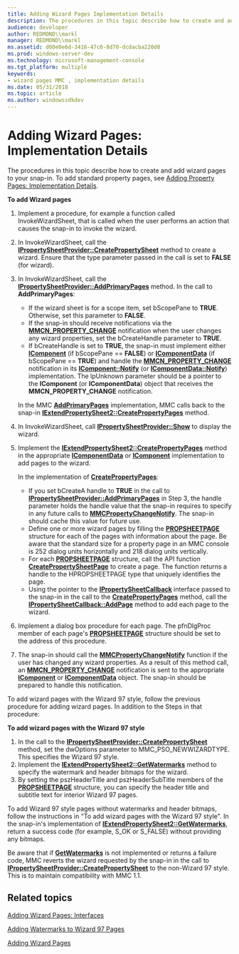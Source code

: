 ```yaml
---
title: Adding Wizard Pages Implementation Details
description: The procedures in this topic describe how to create and add wizard pages to your snap-in. To add standard property pages, see Adding Property Pages Implementation Details.
audience: developer
author: REDMOND\\markl
manager: REDMOND\\markl
ms.assetid: d00e0e6d-3416-47c0-8d70-dcdacba220d0
ms.prod: windows-server-dev
ms.technology: microsoft-management-console
ms.tgt_platform: multiple
keywords:
- wizard pages MMC , implementation details
ms.date: 05/31/2018
ms.topic: article
ms.author: windowssdkdev
---
```


# Adding Wizard Pages: Implementation Details

The procedures in this topic describe how to create and add wizard pages to your snap-in. To add standard property pages, see [Adding Property Pages: Implementation Details](adding-property-pages-implementation-details.md).

**To add Wizard pages**

1.  Implement a procedure, for example a function called InvokeWizardSheet, that is called when the user performs an action that causes the snap-in to invoke the wizard.
2.  In InvokeWizardSheet, call the [**IPropertySheetProvider::CreatePropertySheet**](ipropertysheetprovider-createpropertysheet.md) method to create a wizard. Ensure that the type parameter passed in the call is set to **FALSE** (for wizard).
3.  In InvokeWizardSheet, call the [**IPropertySheetProvider::AddPrimaryPages**](ipropertysheetprovider-addprimarypages.md) method. In the call to **AddPrimaryPages**:

    -   If the wizard sheet is for a scope item, set bScopePane to **TRUE**. Otherwise, set this parameter to **FALSE**.
    -   If the snap-in should receive notifications via the [**MMCN\_PROPERTY\_CHANGE**](mmcn-property-change.md) notification when the user changes any wizard properties, set the bCreateHandle parameter to **TRUE**.
    -   If bCreateHandle is set to **TRUE**, the snap-in must implement either [**IComponent**](/windows/win32/Mmc/ns-wmidata-_msmcaevent_pcicomponenterror?branch=master) (if bScopePane == **FALSE**) or [**IComponentData**](icomponentdata.md) (if bScopePane == **TRUE**) and handle the [**MMCN\_PROPERTY\_CHANGE**](mmcn-property-change.md) notification in its [**IComponent::Notify**](icomponent-notify.md) (or [**IComponentData::Notify**](icomponentdata-notify.md)) implementation. The lpUnknown parameter should be a pointer to the **IComponent** (or **IComponentData**) object that receives the **MMCN\_PROPERTY\_CHANGE** notification.

    In the MMC [**AddPrimaryPages**](ipropertysheetprovider-addprimarypages.md) implementation, MMC calls back to the snap-in [**IExtendPropertySheet2::CreatePropertyPages**](iextendpropertysheet2-createpropertypages.md) method.

4.  In InvokeWizardSheet, call [**IPropertySheetProvider::Show**](ipropertysheetprovider-show.md) to display the wizard.
5.  Implement the [**IExtendPropertySheet2::CreatePropertyPages**](iextendpropertysheet2-createpropertypages.md) method in the appropriate [**IComponentData**](icomponentdata.md) or [**IComponent**](/windows/win32/Mmc/ns-wmidata-_msmcaevent_pcicomponenterror?branch=master) implementation to add pages to the wizard.

    In the implementation of [**CreatePropertyPages**](iextendpropertysheet2-createpropertypages.md):

    -   If you set bCreateA handle to **TRUE** in the call to [**IPropertySheetProvider::AddPrimaryPages**](ipropertysheetprovider-addprimarypages.md) in Step 3, the handle parameter holds the handle value that the snap-in requires to specify in any future calls to [**MMCPropertyChangeNotify**](mmcpropertychangenotify.md). The snap-in should cache this value for future use.
    -   Define one or more wizard pages by filling the [**PROPSHEETPAGE**](/windows/win32/Prsht/nc-prsht-lpfnaddpropsheetpage?branch=master) structure for each of the pages with information about the page. Be aware that the standard size for a property page in an MMC console is 252 dialog units horizontally and 218 dialog units vertically.
    -   For each [**PROPSHEETPAGE**](/windows/win32/Prsht/nc-prsht-lpfnaddpropsheetpage?branch=master) structure, call the API function [**CreatePropertySheetPage**](_win32_createpropertysheetpage_cpp) to create a page. The function returns a handle to the HPROPSHEETPAGE type that uniquely identifies the page.
    -   Using the pointer to the [**IPropertySheetCallback**](ipropertysheetcallback.md) interface passed to the snap-in in the call to the [**CreatePropertyPages**](iextendpropertysheet2-createpropertypages.md) method, call the [**IPropertySheetCallback::AddPage**](ipropertysheetcallback-addpage.md) method to add each page to the wizard.

6.  Implement a dialog box procedure for each page. The pfnDlgProc member of each page's [**PROPSHEETPAGE**](/windows/win32/Prsht/nc-prsht-lpfnaddpropsheetpage?branch=master) structure should be set to the address of this procedure.
7.  The snap-in should call the [**MMCPropertyChangeNotify**](mmcpropertychangenotify.md) function if the user has changed any wizard properties. As a result of this method call, an [**MMCN\_PROPERTY\_CHANGE**](mmcn-property-change.md) notification is sent to the appropriate [**IComponent**](/windows/win32/Mmc/ns-wmidata-_msmcaevent_pcicomponenterror?branch=master) or [**IComponentData**](icomponentdata.md) object. The snap-in should be prepared to handle this notification.

To add wizard pages with the Wizard 97 style, follow the previous procedure for adding wizard pages. In addition to the Steps in that procedure:

**To add wizard pages with the Wizard 97 style**

1.  In the call to the [**IPropertySheetProvider::CreatePropertySheet**](ipropertysheetprovider-createpropertysheet.md) method, set the dwOptions parameter to MMC\_PSO\_NEWWIZARDTYPE. This specifies the Wizard 97 style.
2.  Implement the [**IExtendPropertySheet2::GetWatermarks**](iextendpropertysheet2-getwatermarks.md) method to specify the watermark and header bitmaps for the wizard.
3.  By setting the pszHeaderTitle and pszHeaderSubTitle members of the [**PROPSHEETPAGE**](/windows/win32/Prsht/nc-prsht-lpfnaddpropsheetpage?branch=master) structure, you can specify the header title and subtitle text for interior Wizard 97 pages.

To add Wizard 97 style pages without watermarks and header bitmaps, follow the instructions in "To add wizard pages with the Wizard 97 style". In the snap-in's implementation of [**IExtendPropertySheet2::GetWatermarks**](iextendpropertysheet2-getwatermarks.md), return a success code (for example, S\_OK or S\_FALSE) without providing any bitmaps.

Be aware that if [**GetWatermarks**](iextendpropertysheet2-getwatermarks.md) is not implemented or returns a failure code, MMC reverts the wizard requested by the snap-in in the call to [**IPropertySheetProvider::CreatePropertySheet**](ipropertysheetprovider-createpropertysheet.md) to the non-Wizard 97 style. This is to maintain compatibility with MMC 1.1.

## Related topics

<dl> <dt>

[Adding Wizard Pages: Interfaces](adding-wizard-pages-interfaces.md)
</dt> <dt>

[Adding Watermarks to Wizard 97 Pages](adding-watermarks-to-wizard-97-pages.md)
</dt> <dt>

[Adding Wizard Pages](adding-wizard-pages.md)
</dt> </dl>

 

 




